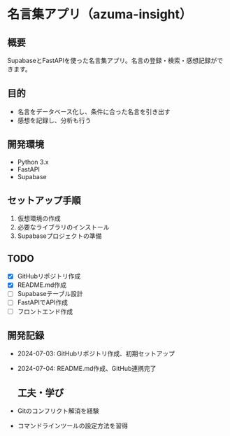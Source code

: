 # 名言集アプリ（azuma-insight）

## 概要
SupabaseとFastAPIを使った名言集アプリ。名言の登録・検索・感想記録ができます。

## 目的
- 名言をデータベース化し、条件に合った名言を引き出す
- 感想を記録し、分析も行う

## 開発環境
- Python 3.x
- FastAPI
- Supabase

## セットアップ手順
1. 仮想環境の作成
2. 必要なライブラリのインストール
3. Supabaseプロジェクトの準備

  ## TODO
  - [x] GitHubリポジトリ作成
  - [x] README.md作成
  - [ ] Supabaseテーブル設計
  - [ ] FastAPIでAPI作成
  - [ ] フロントエンド作成

  ## 開発記録
  - 2024-07-03: GitHubリポジトリ作成、初期セットアップ
  - 2024-07-04: README.md作成、GitHub連携完了

    ## 工夫・学び
  - Gitのコンフリクト解消を経験
  - コマンドラインツールの設定方法を習得